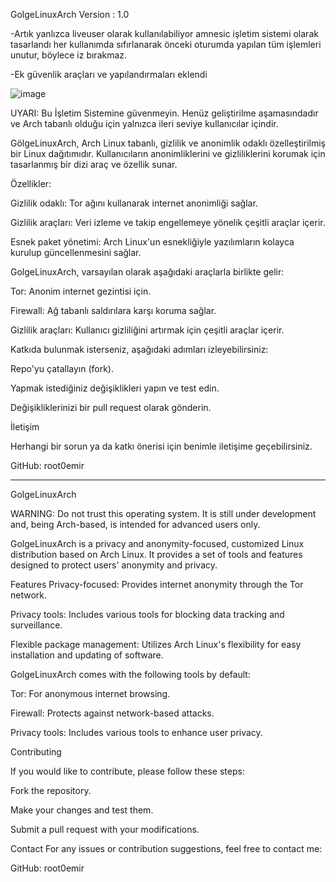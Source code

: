 GolgeLinuxArch Version : 1.0

-Artık yanlızca liveuser olarak kullanılabiliyor amnesic işletim sistemi olarak tasarlandı her kullanımda sıfırlanarak önceki oturumda yapılan tüm işlemleri unutur, böylece iz bırakmaz.

-Ek güvenlik araçları ve yapılandırmaları eklendi

![image](https://github.com/user-attachments/assets/20e07fcc-4e06-4470-9b23-00c2da84c71b)


UYARI: Bu İşletim Sistemine güvenmeyin. Henüz geliştirilme aşamasındadır ve Arch tabanlı olduğu için yalnızca ileri seviye kullanıcılar içindir.

GölgeLinuxArch, Arch Linux tabanlı, gizlilik ve anonimlik odaklı özelleştirilmiş bir Linux dağıtımıdır. Kullanıcıların anonimliklerini ve gizliliklerini korumak için tasarlanmış bir dizi araç ve özellik sunar.

Özellikler:

Gizlilik odaklı: Tor ağını kullanarak  internet anonimliği sağlar.

Gizlilik araçları: Veri izleme ve takip engellemeye yönelik çeşitli araçlar içerir.

Esnek paket yönetimi: Arch Linux'un esnekliğiyle yazılımların kolayca kurulup güncellenmesini sağlar.


GolgeLinuxArch, varsayılan olarak aşağıdaki araçlarla birlikte gelir:

Tor: Anonim internet gezintisi için.

Firewall: Ağ tabanlı saldırılara karşı koruma sağlar.

Gizlilik araçları: Kullanıcı gizliliğini artırmak için çeşitli araçlar içerir.


Katkıda bulunmak isterseniz, aşağıdaki adımları izleyebilirsiniz:

Repo'yu çatallayın (fork).

Yapmak istediğiniz değişiklikleri yapın ve test edin.

Değişikliklerinizi bir pull request olarak gönderin.


İletişim

Herhangi bir sorun ya da katkı önerisi için benimle iletişime geçebilirsiniz.

GitHub: root0emir


--------------------------------------------------------------------------------------------------------------------------------

GolgeLinuxArch

WARNING: Do not trust this operating system. It is still under development and, being Arch-based, is intended for advanced users only.

GolgeLinuxArch is a privacy and anonymity-focused, customized Linux distribution based on Arch Linux. It provides a set of tools and features designed to protect users' anonymity and privacy.

Features
Privacy-focused: Provides internet anonymity through the Tor network.

Privacy tools: Includes various tools for blocking data tracking and surveillance.

Flexible package management: Utilizes Arch Linux's flexibility for easy installation and updating of software.

GolgeLinuxArch comes with the following tools by default:

Tor: For anonymous internet browsing.

Firewall: Protects against network-based attacks.

Privacy tools: Includes various tools to enhance user privacy.

Contributing

If you would like to contribute, please follow these steps:

Fork the repository.

Make your changes and test them.

Submit a pull request with your modifications.

Contact
For any issues or contribution suggestions, feel free to contact me:

GitHub: root0emir
